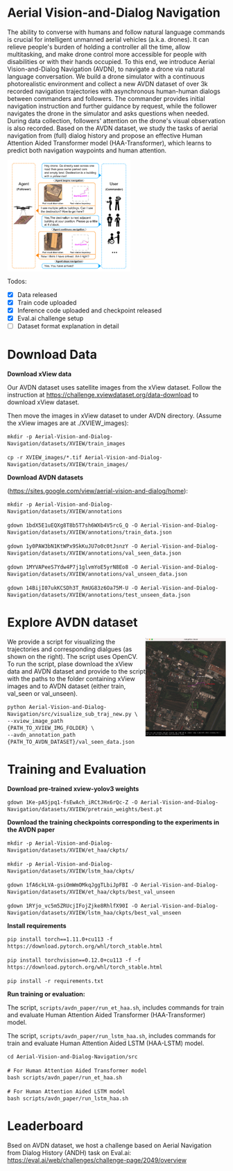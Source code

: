 # Aerial Vision-and-Dialog Navigation

The ability to converse with humans and follow natural language commands is crucial for intelligent unmanned aerial vehicles (a.k.a. drones). It can relieve people's burden of holding a controller all the time, allow multitasking, and make drone control more accessible for people with disabilities or with their hands occupied. To this end, we introduce Aerial Vision-and-Dialog Navigation (AVDN), to navigate a drone via natural language conversation. We build a drone simulator with a continuous photorealistic environment and collect a new AVDN dataset of over 3k recorded navigation trajectories with asynchronous human-human dialogs between commanders and followers. The commander provides initial navigation instruction and further guidance by request, while the follower navigates the drone in the simulator and asks questions when needed. During data collection, followers' attention on the drone's visual observation is also recorded. Based on the AVDN dataset, we study the tasks of aerial navigation from (full) dialog history and propose an effective Human Attention Aided Transformer model (HAA-Transformer), which learns to predict both navigation waypoints and human attention. 

<img align="center" height="256" src="./readme_imgs/image.png" />


Todos:
- [x] Data released
- [x] Train code uploaded
- [x] Inference code uploaded and checkpoint released
- [x] Eval.ai challenge setup
- [ ] Dataset format explanation in detail

# Download Data

**Download xView data** 

Our AVDN dataset uses satellite images from the xView dataset. Follow the instruction at https://challenge.xviewdataset.org/data-download to download xView dataset. 

Then move the images in xView dataset to under AVDN directory. (Assume the xView images are at ./XVIEW_images):
```
mkdir -p Aerial-Vision-and-Dialog-Navigation/datasets/XVIEW/train_images

cp -r XVIEW_images/*.tif Aerial-Vision-and-Dialog-Navigation/datasets/XVIEW/train_images/
```


**Download AVDN datasets**

 (https://sites.google.com/view/aerial-vision-and-dialog/home):

```
mkdir -p Aerial-Vision-and-Dialog-Navigation/datasets/XVIEW/annotations

gdown 1bdX5E1uEQXg8T8b5T7sh6WXb4V5rcG_Q -O Aerial-Vision-and-Dialog-Navigation/datasets/XVIEW/annotations/train_data.json

gdown 1y0PAW3bN1KtWPx9SkKuJU7o0c0tJsnzY -O Aerial-Vision-and-Dialog-Navigation/datasets/XVIEW/annotations/val_seen_data.json

gdown 1MYVAPeeS7Ydw4P7j1glvmYoE5yrN8Eo8 -O Aerial-Vision-and-Dialog-Navigation/datasets/XVIEW/annotations/val_unseen_data.json

gdown 14BijI07ukKCSDh3T_RmUG83z6Oa75M-U -O Aerial-Vision-and-Dialog-Navigation/datasets/XVIEW/annotations/test_unseen_data.json
```
# Explore AVDN dataset
<img align="right" height="226" src="readme_imgs/explore_avdn.png" />
We provide a script for visualizing the trajectories and corresponding dialgues (as shown on the right). The script uses OpenCV. To run the script, plase download the xView data and AVDN dataset and provide to the script with the paths to the folder containing xView images and to AVDN dataset (either train, val_seen or val_unseen).

```
python Aerial-Vision-and-Dialog-Navigation/src/visualize_sub_traj_new.py \
--xview_image_path {PATH_TO_XVIEW_IMG_FOLDER} \
--avdn_annotation_path {PATH_TO_AVDN_DATASET}/val_seen_data.json
```

# Training and Evaluation
**Download pre-trained xview-yolov3 weights**

```
gdown 1Ke-pA5jpq1-fsEwAch_iRCtJHx6rQc-Z -O Aerial-Vision-and-Dialog-Navigation/datasets/XVIEW/pretrain_weights/best.pt

```

**Download the training checkpoints corresponding to the experiments in the AVDN paper**


```
mkdir -p Aerial-Vision-and-Dialog-Navigation/datasets/XVIEW/et_haa/ckpts/

mkdir -p Aerial-Vision-and-Dialog-Navigation/datasets/XVIEW/lstm_haa/ckpts/

gdown 1fA6ckLVA-gsiOmWmOMkqJggTLbiJpFBI -O Aerial-Vision-and-Dialog-Navigation/datasets/XVIEW/et_haa/ckpts/best_val_unseen

gdown 1RYjo_vc5m5ZRUcjIFojZjke8RhlfX90I -O Aerial-Vision-and-Dialog-Navigation/datasets/XVIEW/lstm_haa/ckpts/best_val_unseen
```


**Install requirements**

```
pip install torch==1.11.0+cu113 -f https://download.pytorch.org/whl/torch_stable.html

pip install torchvision==0.12.0+cu113 -f -f https://download.pytorch.org/whl/torch_stable.html

pip install -r requirements.txt
```



**Run training or evaluation:**

The script, `scripts/avdn_paper/run_et_haa.sh`, includes commands for train and evaluate Human Attention Aided Transformer (HAA-Transformer) model.

The script, `scripts/avdn_paper/run_lstm_haa.sh`, includes commands for train and evaluate Human Attention Aided LSTM (HAA-LSTM) model.



```
cd Aerial-Vision-and-Dialog-Navigation/src

# For Human Attention Aided Transformer model
bash scripts/avdn_paper/run_et_haa.sh 

# For Human Attention Aided LSTM model
bash scripts/avdn_paper/run_lstm_haa.sh 
```

# Leaderboard
Bsed on AVDN dataset, we host a challenge based on Aerial Navigation from Dialog History (ANDH) task on Eval.ai: https://eval.ai/web/challenges/challenge-page/2049/overview
